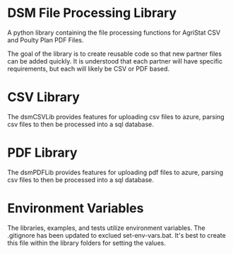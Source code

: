 # DSM File Processing Library
A python library containing the file processing functions for AgriStat CSV and Poulty Plan PDF Files.

The goal of the library is to create reusable code so that new partner files can be added quickly.  It is understood that each partner will have specific requirements, but each will likely be CSV or PDF based.

# CSV Library
The dsmCSVLib provides features for uploading csv files to azure, parsing csv files to then be processed into a sql database.

# PDF Library
The dsmPDFLib provides features for uploading pdf files to azure, parsing csv files to then be processed into a sql database.

# Environment Variables
The libraries, examples, and tests utilize environment variables.  The .gitignore has been updated to exclued set-env-vars.bat.  It's best to create this file within the library folders for setting the values.

